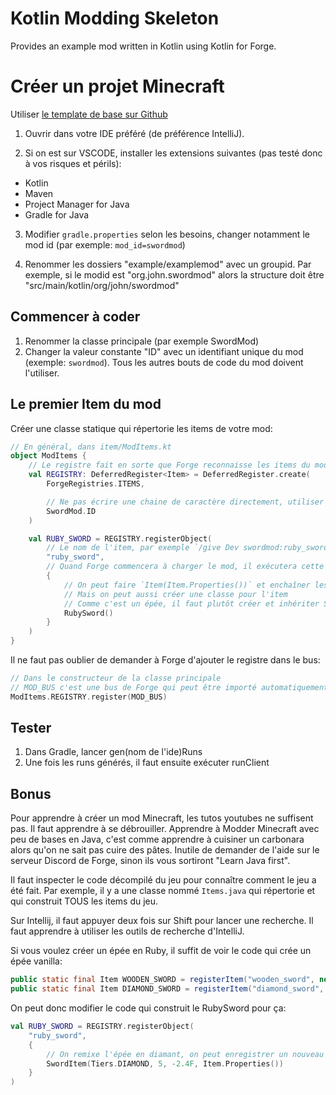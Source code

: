 # Kotlin Modding Skeleton
Provides an example mod written in Kotlin using Kotlin for Forge.

# Créer un projet Minecraft

Utiliser [le template de base sur Github](https://github.com/thedarkcolour/KotlinModdingSkeleton)


1. Ouvrir dans votre IDE préféré (de préférence IntelliJ).

2. Si on est sur VSCODE, installer les extensions suivantes (pas testé donc à vos risques et périls):
- Kotlin
- Maven
- Project Manager for Java
- Gradle for Java

3. Modifier `gradle.properties` selon les besoins, changer notamment le mod id (par exemple: `mod_id=swordmod`)

4. Renommer les dossiers "example/examplemod" avec un groupid.
Par exemple, si le modid est "org.john.swordmod" alors la structure doit être "src/main/kotlin/org/john/swordmod"


## Commencer à coder

1. Renommer la classe principale (par exemple SwordMod)
2. Changer la valeur constante "ID" avec un identifiant unique du mod (exemple: `swordmod`). 
Tous les autres bouts de code du mod doivent l'utiliser. 

## Le premier Item du mod

Créer une classe statique qui répertorie les items de votre mod:
```kotlin
// En général, dans item/ModItems.kt
object ModItems {
    // Le registre fait en sorte que Forge reconnaisse les items du mod.
    val REGISTRY: DeferredRegister<Item> = DeferredRegister.create(
        ForgeRegistries.ITEMS,

        // Ne pas écrire une chaine de caractère directement, utiliser la constante défini dans la classe principale
        SwordMod.ID
    )

    val RUBY_SWORD = REGISTRY.registerObject(
        // Le nom de l'item, par exemple `/give Dev swordmod:ruby_sword`
        "ruby_sword",
        // Quand Forge commencera à charger le mod, il exécutera cette méthode
        { 
            // On peut faire `Item(Item.Properties())` et enchaîner les méthodes pour créer un item
            // Mais on peut aussi créer une classe pour l'item
            // Comme c'est un épée, il faut plutôt créer et inhériter SwordItem
            RubySword()
        }
    )
}
```

Il ne faut pas oublier de demander à Forge d'ajouter le registre dans le bus:
```kotlin
// Dans le constructeur de la classe principale
// MOD_BUS c'est une bus de Forge qui peut être importé automatiquement
ModItems.REGISTRY.register(MOD_BUS)
```

## Tester
1. Dans Gradle, lancer gen(nom de l'ide)Runs
2. Une fois les runs générés, il faut ensuite exécuter runClient

## Bonus

Pour apprendre à créer un mod Minecraft, les tutos youtubes ne suffisent pas. 
Il faut apprendre à se débrouiller. 
Apprendre à Modder Minecraft avec peu de bases en Java, 
c'est comme apprendre à cuisiner un carbonara alors qu'on ne sait pas cuire des pâtes.
Inutile de demander de l'aide sur le serveur Discord de Forge, sinon ils vous sortiront "Learn Java first".

Il faut inspecter le code décompilé du jeu pour connaître comment le jeu a été fait.
Par exemple, il y a une classe nommé `Items.java` qui répertorie et qui construit TOUS les items du jeu.

Sur Intellij, il faut appuyer deux fois sur Shift pour lancer une recherche. 
Il faut apprendre à utiliser les outils de recherche d'IntelliJ.

Si vous voulez créer un épée en Ruby, il suffit de voir le code qui crée un épée vanilla:
```java
public static final Item WOODEN_SWORD = registerItem("wooden_sword", new SwordItem(Tiers.WOOD, 3, -2.4F, new Item.Properties()));
public static final Item DIAMOND_SWORD = registerItem("diamond_sword", new SwordItem(Tiers.DIAMOND, 3, -2.4F, new Item.Properties()));
```

On peut donc modifier le code qui construit le RubySword pour ça:
```kotlin
val RUBY_SWORD = REGISTRY.registerObject(
    "ruby_sword",
    {
        // On remixe l'épée en diamant, on peut enregistrer un nouveau Tier.
        SwordItem(Tiers.DIAMOND, 5, -2.4F, Item.Properties())
    }
)
```